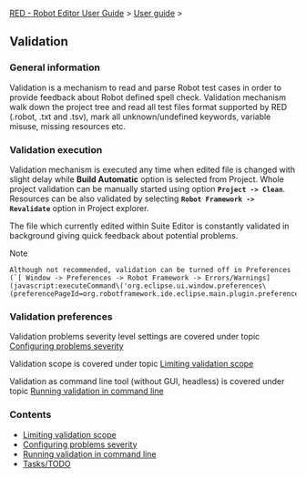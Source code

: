 [RED - Robot Editor User Guide](..\\index.md) > [User
guide](user_guide.md) >

## Validation

### General information

Validation is a mechanism to read and parse Robot test cases in order to
provide feedback about Robot defined spell check. Validation mechanism walk
down the project tree and read all test files format supported by RED (.robot,
.txt and .tsv), mark all unknown/undefined keywords, variable misuse, missing
resources etc.  

### Validation execution

Validation mechanism is executed any time when edited file is changed with
slight delay while **Build Automatic** option is selected from Project. Whole
project validation can be manually started using option **`Project ->
Clean`**.  
Resources can be also validated by selecting **`Robot Framework ->
Revalidate`** option in Project explorer.  

The file which currently edited within Suite Editor is constantly validated in
background giving quick feedback about potential problems.

Note

    Although not recommended, validation can be turned off in Preferences (`[ Window -> Preferences -> Robot Framework -> Errors/Warnings](javascript:executeCommand\('org.eclipse.ui.window.preferences\(preferencePageId=org.robotframework.ide.eclipse.main.plugin.preferences.validation\)'\))`). 

### Validation preferences

Validation problems severity level settings are covered under topic
[Configuring problems severity](validation/validation_preferences.md)

Validation scope is covered under topic [Limiting validation
scope](validation/scope.md)

Validation as command line tool (without GUI, headless) is covered under topic
[Running validation in command line](validation/headless.md)

### Contents

  * [Limiting validation scope](validation\\scope.md)
  * [Configuring problems severity](validation\\validation_preferences.md)
  * [Running validation in command line](validation\\headless.md)
  * [Tasks/TODO](validation\\tasks.md)

